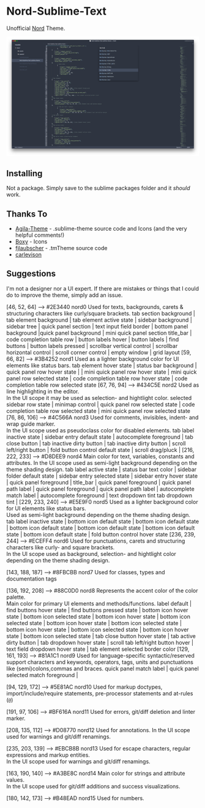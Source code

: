 # Nord-Sublime-Text

Unofficial [Nord](https://github.com/arcticicestudio/nord) Theme.

![Example](assets/Nord-Screenshot2.png)

## Installing

Not a package. Simply save to the sublime packages folder and it *should* work. 

## Thanks To

- [Agila-Theme](https://github.com/arvi/Agila-Theme) - .sublime-theme source code and Icons (and the very helpful comments!)
- [Boxy](https://github.com/ihodev/sublime-boxy) - Icons
- [fjlaubscher](https://github.com/fjlaubscher/nord-sublime-text) - .tmTheme source code
- [carlevison](https://github.com/carlevison/Nord-Sublime-Text/blob/master/Material-Theme.sublime-theme)

## Suggestions

I'm not a designer nor a UI expert. If there are mistakes or things that I could do to improve the theme, simply add an issue. 

[46, 52, 64]        --> #2E3440 nord0 Used for texts, backgrounds, carets & structuring characters like curly/square brackets.
                        tab section background | tab element background | tab element active state | sidebar background | sidebar tree | quick panel section | text input field border | 
                        bottom panel background |quick panel background | mini quick panel section
                        title_bar | code completion table row | button labels hover |
                        button labels | find buttons | button labels pressed | scrollbar vertical control | 
                        scrollbar horizontal control | scroll corner control | empty window | grid layout
[59, 66, 82]        --> #3B4252 nord1 Used as a lighter background color for UI elements like status bars.
                        tab element hover state | status bar background | quick panel row hover state |
                        | mini quick panel row hover state | 
                        mini quick panel row selected state | code completion table row hover state | 
                        code completion table row selected state
[67, 76, 94]        --> #434C5E nord2 Used as line highlighting in the editor.  
                                      In the UI scope it may be used as selection- and hightlight color.
                                      selected sidebar row state | minimap control | 
                                      quick panel row selected state | code completion table row selected state |
                                      mini quick panel row selected state 
[76, 86, 106]       --> #4C566A nord3 Used for comments, invisibles, indent- and wrap guide marker.  
                                      In the UI scope used as pseudoclass color for disabled elements.
                                      tab label inactive state | sidebar entry default state | 
                                      autocomplete foreground | tab close button | tab inactive dirty button | 
                                      tab inactive dirty button | scroll left/right button | fold button control default state | 
                                      scroll drag/pluck | 
[216, 222, 233]     --> #D8DEE9 nord4 Main color for text, variables, constants and attributes.
                                      In the UI scope used as semi-light background depending on the theme shading design.
                                      tab label active state | status bar text color | sidebar folder default state | sidebar entry selected state | sidebar entry hover state | 
                                      quick panel foreground | title_bar | quick panel foreground | 
                                      quick panel path label | quick panel foreground | quick panel path label |
                                      autocomplete match label | autocomplete foreground | text dropdown tint
                                      tab dropdown tint | 
[229, 233, 240]     --> #E5E9F0 nord5 Used as a lighter background color for UI elements like status bars.  
                                      Used as semi-light background depending on the theme shading design.
                                      tab label inactive state | bottom icon default state | bottom icon default state |
                                      bottom icon default state | bottom icon default state | bottom icon default state |
                                      bottom icon default state | fold button control hover state
[236, 239, 244]     --> #ECEFF4 nord6 Used for punctuations, carets and structuring characters like curly- and square brackets.  
                                      In the UI scope used as background, selection- and hightlight color depending on the theme shading design.
                            
[143, 188, 187]     --> #8FBCBB nord7 Used for classes, types and documentation tags
                            
[136, 192, 208]     --> #88C0D0 nord8 Represents the accent color of the color palette.  
                                      Main color for primary UI elements and methods/functions. 
                                      label default | find buttons hover state | find buttons pressed state | 
                                      bottom icon hover state | bottom icon selected state | bottom icon hover state | 
                                      bottom icon selected state | bottom icon hover state | bottom icon selected state |
                                      bottom icon hover state | bottom icon selected state | bottom icon hover state | 
                                      bottom icon selected state | tab close button hover state | tab active dirty button | 
                                      tab dropdown hover state | scroll tab left/right button hover |
                                      text field dropdown hover state | tab element selected border color
[129, 161, 193]     --> #81A1C1 nord9 Used for language-specific syntactic/reserved support characters and keywords, operators, 									  tags, units and punctuations like (semi)colons,commas and braces.
                                      quick panel match label | quick panel selected match foreground |
                            
[94, 129, 172]      --> #5E81AC nord10 Used for markup doctypes, import/include/require statements, pre-processor statements and at-rules (`@`)
                            
[191, 97, 106]      --> #BF616A nord11 Used for errors, git/diff deletion and linter marker.
                            
[208, 135, 112]     --> #D08770 nord12 Used for annotations.
                                       In the UI scope used for warnings and git/diff renamings.
                            
[235, 203, 139]     --> #EBCB8B nord13 Used for escape characters, regular expressions and markup entities.  
                                       In the UI scope used for warnings and git/diff renamings.
                            
[163, 190, 140]     --> #A3BE8C nord14 Main color for strings and attribute values.  
                                       In the UI scope used for git/diff additions and success visualizations.
                            
[180, 142, 173]     --> #B48EAD nord15 Used for numbers.
